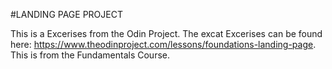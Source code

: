 
#LANDING PAGE PROJECT 

This is a Excerises from the Odin Project. 
The excat Excerises can be found here: https://www.theodinproject.com/lessons/foundations-landing-page. This is from the Fundamentals Course. 
